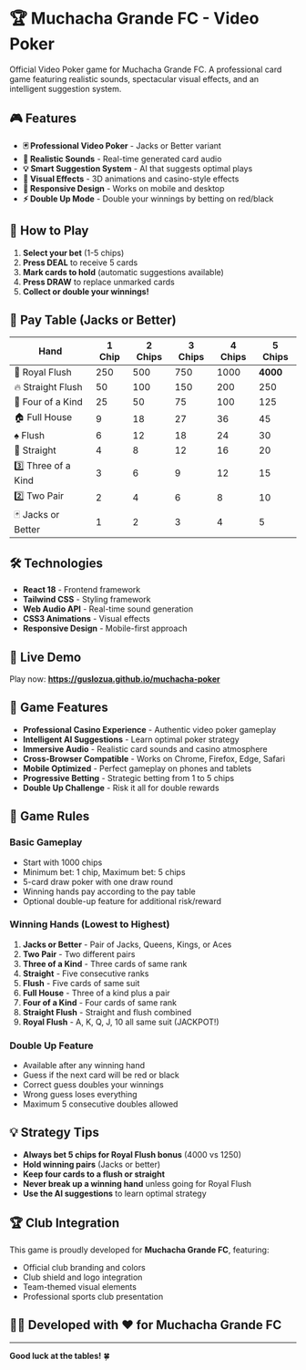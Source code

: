 # 🏆 Muchacha Grande FC - Video Poker
Official Video Poker game for Muchacha Grande FC. A professional card game featuring realistic sounds, spectacular visual effects, and an intelligent suggestion system.

## 🎮 Features
- **🃏 Professional Video Poker** - Jacks or Better variant
- **🎵 Realistic Sounds** - Real-time generated card audio
- **💡 Smart Suggestion System** - AI that suggests optimal plays
- **🎨 Visual Effects** - 3D animations and casino-style effects
- **📱 Responsive Design** - Works on mobile and desktop
- **⚡ Double Up Mode** - Double your winnings by betting on red/black

## 🎯 How to Play
1. **Select your bet** (1-5 chips)
2. **Press DEAL** to receive 5 cards
3. **Mark cards to hold** (automatic suggestions available)
4. **Press DRAW** to replace unmarked cards
5. **Collect or double your winnings!**

## 🏅 Pay Table (Jacks or Better)
| Hand | 1 Chip | 2 Chips | 3 Chips | 4 Chips | 5 Chips |
|------|--------|---------|---------|---------|---------|
| 🌟 Royal Flush | 250 | 500 | 750 | 1000 | **4000** |
| 🔥 Straight Flush | 50 | 100 | 150 | 200 | 250 |
| 💎 Four of a Kind | 25 | 50 | 75 | 100 | 125 |
| 🏠 Full House | 9 | 18 | 27 | 36 | 45 |
| ♠️ Flush | 6 | 12 | 18 | 24 | 30 |
| 📏 Straight | 4 | 8 | 12 | 16 | 20 |
| 3️⃣ Three of a Kind | 3 | 6 | 9 | 12 | 15 |
| 2️⃣ Two Pair | 2 | 4 | 6 | 8 | 10 |
| 🃏 Jacks or Better | 1 | 2 | 3 | 4 | 5 |

## 🛠 Technologies
- **React 18** - Frontend framework
- **Tailwind CSS** - Styling framework
- **Web Audio API** - Real-time sound generation
- **CSS3 Animations** - Visual effects
- **Responsive Design** - Mobile-first approach

## 🚀 Live Demo
Play now: **https://guslozua.github.io/muchacha-poker**

## 🌟 Game Features
- **Professional Casino Experience** - Authentic video poker gameplay
- **Intelligent AI Suggestions** - Learn optimal poker strategy
- **Immersive Audio** - Realistic card sounds and casino atmosphere
- **Cross-Browser Compatible** - Works on Chrome, Firefox, Edge, Safari
- **Mobile Optimized** - Perfect gameplay on phones and tablets
- **Progressive Betting** - Strategic betting from 1 to 5 chips
- **Double Up Challenge** - Risk it all for double rewards

## 🎲 Game Rules
### Basic Gameplay
- Start with 1000 chips
- Minimum bet: 1 chip, Maximum bet: 5 chips
- 5-card draw poker with one draw round
- Winning hands pay according to the pay table
- Optional double-up feature for additional risk/reward

### Winning Hands (Lowest to Highest)
1. **Jacks or Better** - Pair of Jacks, Queens, Kings, or Aces
2. **Two Pair** - Two different pairs
3. **Three of a Kind** - Three cards of same rank
4. **Straight** - Five consecutive ranks
5. **Flush** - Five cards of same suit
6. **Full House** - Three of a kind plus a pair
7. **Four of a Kind** - Four cards of same rank
8. **Straight Flush** - Straight and flush combined
9. **Royal Flush** - A, K, Q, J, 10 all same suit (JACKPOT!)

### Double Up Feature
- Available after any winning hand
- Guess if the next card will be red or black
- Correct guess doubles your winnings
- Wrong guess loses everything
- Maximum 5 consecutive doubles allowed

## 💡 Strategy Tips
- **Always bet 5 chips for Royal Flush bonus** (4000 vs 1250)
- **Hold winning pairs** (Jacks or better)
- **Keep four cards to a flush or straight**
- **Never break up a winning hand** unless going for Royal Flush
- **Use the AI suggestions** to learn optimal strategy

## 🏆 Club Integration
This game is proudly developed for **Muchacha Grande FC**, featuring:
- Official club branding and colors
- Club shield and logo integration
- Team-themed visual elements
- Professional sports club presentation

## 👨‍💻 Developed with ❤️ for Muchacha Grande FC

---

**Good luck at the tables!** 🍀